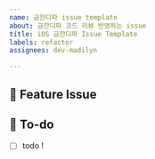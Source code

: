 ```yaml
---
name: 금잔디파 issue template
about: 금잔디파 코드 리뷰 반영하는 issue
title: iOS 금잔디파 Issue Template
labels: refactor
assignees: dev-madilyn

---
```


## 📌  Feature Issue
<!-- 변경점에 대해 설명해 주세요 -->


## 📝  To-do
<!-- 해야 할 일들을 적어주세요. -->
- [ ] todo !

